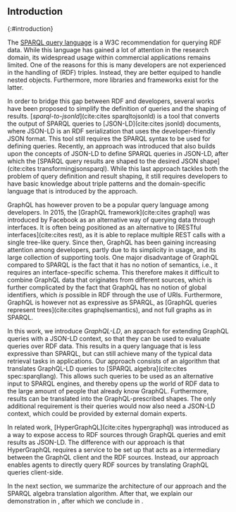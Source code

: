 ## Introduction
{:#introduction}

The [SPARQL query language](spec:sparqllang) is a W3C recommendation for querying RDF data.
While this language has gained a lot of attention in the research domain,
its widespread usage within commercial applications remains limited.
One of the reasons for this is many developers
are not experienced in the handling of (RDF) triples.
Instead, they are better equiped to handle nested objects.
Furthermore, more libraries and frameworks exist for the latter.

In order to bridge this gap between RDF and developers, several works have been proposed
to simplify the definition of queries and the shaping of results.
[_sparql-to-jsonld_](cite:cites sparqltojsonld) is a tool that converts the output
of SPARQL queries to [JSON-LD](cite:cites jsonld) documents,
where JSON-LD is an RDF serialization that uses the developer-friendly JSON format.
This tool still requires the SPARQL syntax to be used for defining queries.
Recently, an approach was introduced that also builds upon the concepts of JSON-LD
to define SPARQL queries in JSON-LD, after which the [SPARQL query results are shaped to the desired JSON shape](cite:cites transformingjsonsparql).
While this last approach tackles both the problem of query definition and result shaping,
it still requires developers to have basic knowledge about triple patterns
and the domain-specific language that is introduced by the approach.

GraphQL has however proven to be a popular query language among developers.
In 2015, the [GraphQL framework](cite:cites graphql) was introduced by Facebook
as an alternative way of querying data through interfaces.
It is often being positioned as an alternative to [RESTful interfaces](cite:cites rest),
as it is able to replace multiple REST calls with a single tree-like query.
Since then, GraphQL has been gaining increasing attention among developers,
partly due to its simplicity in usage, and its large collection of supporting tools.
One major disadvantage of GraphQL compared to SPARQL is the fact that it has no notion of semantics,
i.e., it requires an interface-specific schema.
This therefore makes it difficult to combine GraphQL data that originates from different sources,
which is further complicated by the fact that GraphQL has no notion of global identifiers,
which _is_ possible in RDF through the use of URIs.
Furthermore, GraphQL is however not as expressive as SPARQL,
as [GraphQL queries represent trees](cite:cites graphqlsemantics),
and not full graphs as in SPARQL.

In this work, we introduce _GraphQL-LD_, an approach for extending GraphQL queries with a JSON-LD context,
so that they can be used to evaluate queries over RDF data.
This results in a query language that is less expressive than SPARQL,
but can still achieve many of the typical data retrieval tasks in applications.
Our approach consists of an algorithm that translates GraphQL-LD queries to [SPARQL algebra](cite:cites spec:sparqllang).
This allows such queries to be used as an alternative input to SPARQL engines,
and thereby opens up the world of RDF data to the large amount of people that already know GraphQL.
Furthermore, results can be translated into the GraphQL-prescribed shapes.
The only additional requirement is their queries would now also need a JSON-LD context,
which could be provided by external domain experts.

In related work, [HyperGraphQL](cite:cites hypergraphql) was introduced as a way to expose access to RDF sources
through GraphQL queries and emit results as JSON-LD.
The difference with our approach is that HyperGraphQL requires a service to be set up
that acts as a intermediary between the GraphQL client and the RDF sources.
Instead, our approach enables agents to directly query RDF sources by translating GraphQL queries client-side.

In the next section, we summarize the architecture of our approach and the SPARQL algebra translation algorithm.
After that, we explain our demonstration in [](#demo), after which we conclude in [](#conclusions).
